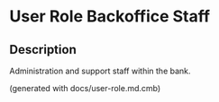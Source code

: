 # User Role Backoffice Staff

## Description
Administration and support staff within the bank.



(generated with docs/user-role.md.cmb)
